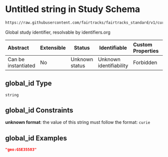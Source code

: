 # Untitled string in Study Schema

```txt
https://raw.githubusercontent.com/fairtracks/fairtracks_standard/v1/current/json/schema/fairtracks_study.schema.json#/properties/global_id
```

Global study identifier, resolvable by identifiers.org


| Abstract            | Extensible | Status         | Identifiable            | Custom Properties | Additional Properties | Access Restrictions | Defined In                                                                                           |
| :------------------ | ---------- | -------------- | ----------------------- | :---------------- | --------------------- | ------------------- | ---------------------------------------------------------------------------------------------------- |
| Can be instantiated | No         | Unknown status | Unknown identifiability | Forbidden         | Allowed               | none                | [fairtracks_study.schema.json\*](../json/schema/fairtracks_study.schema.json "open original schema") |

## global_id Type

`string`

## global_id Constraints

**unknown format**: the value of this string must follow the format: `curie`

## global_id Examples

```json
"geo:GSE35583"
```
